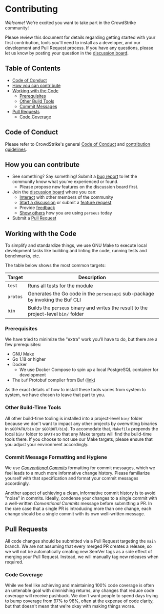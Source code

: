 # Contributing

_Welcome!_ We're excited you want to take part in the CrowdStrike community!

Please review this document for details regarding getting started with your first contribution, tools
you'll need to install as a developer, and our development and Pull Request process. If you have any
questions, please let us know by posting your question in the [discussion board](https://github.com/CrowdStrike/perseus/discussions).

## Table of Contents

- [Code of Conduct](#code-of-conduct)
- [How you can contribute](#how-you-can-contribute)
- [Working with the Code](#working-with-the-code)
  - [Prerequisites](#prerequisites)
  - [Other Build Tools](#other-build-time-tools)
  - [Commit Messages](#commit-message-formatting-and-hygiene)
- [Pull Requests](#pull-requests)
  - [Code Coverage](#code-coverage)

## Code of Conduct

Please refer to CrowdStrike's general [Code of Conduct](https://opensource.crowdstrike.com/code-of-conduct/)
and [contribution guidelines](https://opensource.crowdstrike.com/contributing/).

## How you can contribute

- See something? Say something! Submit a [bug report](https://github.com/CrowdStrike/perseus/issues/new?assignees=&labels=bug%2Ctriage&template=bug.md&title=) to let the community know what you've experienced or found.
  - Please propose new features on the discussion board first.
- Join the [discussion board](https://github.com/CrowdStrike/perseus/discussions) where you can:
  - [Interact](https://github.com/CrowdStrike/perseus/discussions/categories/general) with other members of the community
  - [Start a discussion](https://github.com/CrowdStrike/perseus/discussions/categories/ideas) or submit a [feature request](https://github.com/CrowdStrike/perseus/issues/new?assignees=&labels=enhancement%2Ctriage&template=feature_request.md&title=)
  - Provide [feedback](https://github.com/CrowdStrike/perseus/discussions/categories/q-a)
  - [Show others](https://github.com/CrowdStrike/perseus/discussions/categories/show-and-tell) how you are using `perseus` today
- Submit a [Pull Request](#pull-requests)

## Working with the Code

To simplify and standardize things, we use GNU Make to execute local development tasks like building
and linting the code, running tests and benchmarks, etc.

The table below shows the most common targets:

| Target       | Description                                                                          |
| ------------ | ------------------------------------------------------------------------------------ |
| `test`       | Runs all tests for the module                                                        |
| `protos`     | Generates the Go code in the `perseusapi` sub-package by invoking the Buf CLI        |
| `bin`        | Builds the `perseus` binary and writes the result to the project-level `bin/` folder |

### Prerequisites

We have tried to minimize the "extra" work you'll have to do, but there are a few prerequisites:

- GNU Make
- Go 1.18 or higher
- Docker
  - We use Docker Compose to spin up a local PostgreSQL container for development
- The `buf` Protobuf compiler from Buf ([link](https://buf.build))

As the exact details of how to install these tools varies from system to system, we have chosen to
leave that part to you.

### Other Build-Time Tools

All other build-time tooling is installed into a project-level `bin/` folder because we don't want to impact
any other projects by overwriting binaries in `$GOPATH/bin` (or `$GOROOT/bin`). To accomodate that, `Makefile`
prepends the local `bin/` folder to `$PATH` so that any Make targets will find the build-time tools there. If
you choose to not use our Make targets, please ensure that you adjust your environment accordingly.

### Commit Message Formatting and Hygiene

We use [_Conventional Commits_](https://www.conventionalcommits.org/en/v1.0.0/) formatting for commit
messages, which we feel leads to a much more informative change history. Please familiarize yourself
with that specification and format your commit messages accordingly.

Another aspect of achieving a clean, informative commit history is to avoid "noise" in commits.
Ideally, condense your changes to a single commit with a well-written _Conventional Commits_ message
before submitting a PR. In the rare case that a single PR is introducing more than one change, each
change should be a single commit with its own well-written message.

## Pull Requests

All code changes should be submitted via a Pull Request targeting the `main` branch. We are not assuming
that every merged PR creates a release, so we will not be automatically creating new SemVer tags as
a side effect of merging your Pull Request. Instead, we will manually tag new releases when required.

### Code Coverage

While we feel like achieving and maintaining 100% code coverage is often an untenable goal with
diminishing returns, any changes that reduce code coverage will receive pushback. We don't want
people to spend days trying to bump coverage from 97% to 98%, often at the expense of code clarity,
but that doesn't mean that we're okay with making things worse.
